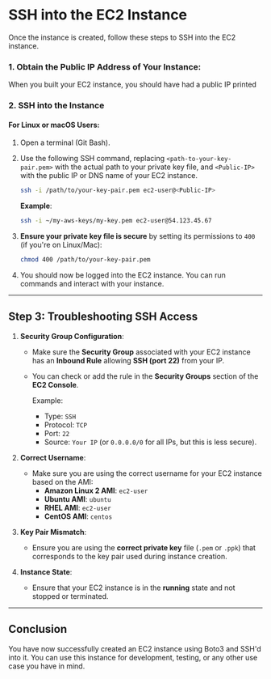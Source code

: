 # **SSH into the EC2 Instance**

Once the instance is created, follow these steps to SSH into the EC2 instance.

### **1. Obtain the Public IP Address of Your Instance**:

When you built your EC2 instance, you should have had a public IP printed

### **2. SSH into the Instance**
#### **For Linux or macOS Users**:

1. Open a terminal (Git Bash).
2. Use the following SSH command, replacing `<path-to-your-key-pair.pem>` with the actual path to your private key file, and `<Public-IP>` with the public IP or DNS name of your EC2 instance.

   ```bash
   ssh -i /path/to/your-key-pair.pem ec2-user@<Public-IP>
   ```

   **Example**:
   ```bash
   ssh -i ~/my-aws-keys/my-key.pem ec2-user@54.123.45.67
   ```

3. **Ensure your private key file is secure** by setting its permissions to `400` (if you're on Linux/Mac):
   ```bash
   chmod 400 /path/to/your-key-pair.pem
   ```

4. You should now be logged into the EC2 instance. You can run commands and interact with your instance.

---

## **Step 3: Troubleshooting SSH Access**

1. **Security Group Configuration**:
   - Make sure the **Security Group** associated with your EC2 instance has an **Inbound Rule** allowing **SSH (port 22)** from your IP.
   - You can check or add the rule in the **Security Groups** section of the **EC2 Console**.

     Example:
     - Type: `SSH`
     - Protocol: `TCP`
     - Port: `22`
     - Source: `Your IP` (or `0.0.0.0/0` for all IPs, but this is less secure).

2. **Correct Username**:
   - Make sure you are using the correct username for your EC2 instance based on the AMI:
     - **Amazon Linux 2 AMI**: `ec2-user`
     - **Ubuntu AMI**: `ubuntu`
     - **RHEL AMI**: `ec2-user`
     - **CentOS AMI**: `centos`

3. **Key Pair Mismatch**:
   - Ensure you are using the **correct private key** file (`.pem` or `.ppk`) that corresponds to the key pair used during instance creation.

4. **Instance State**:
   - Ensure that your EC2 instance is in the **running** state and not stopped or terminated.

---

## **Conclusion**

You have now successfully created an EC2 instance using Boto3 and SSH'd into it. You can use this instance for development, testing, or any other use case you have in mind. 
